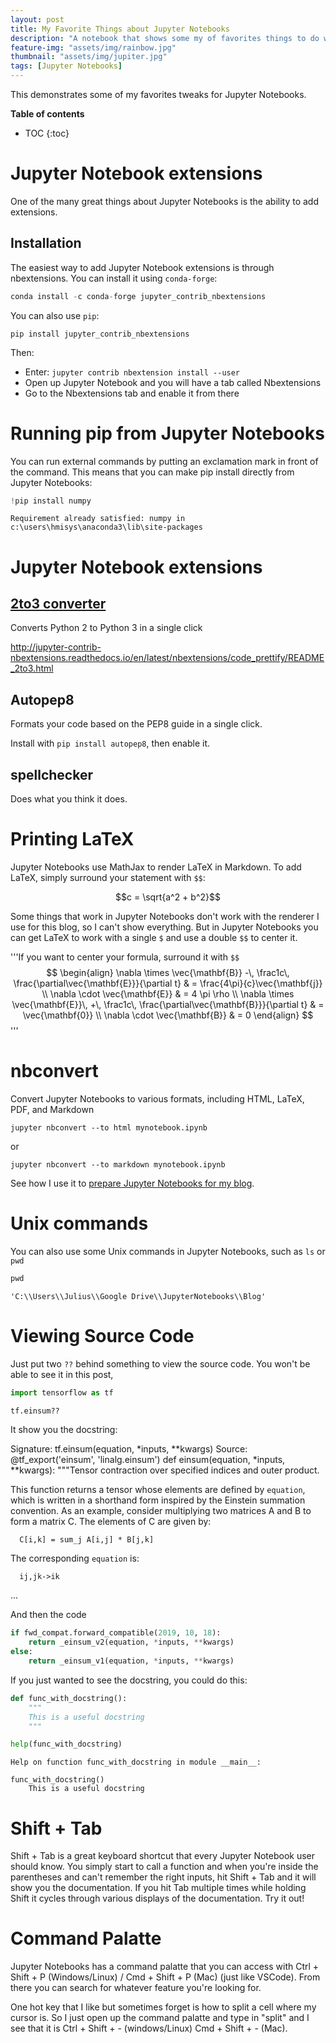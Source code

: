 ```yaml
---
layout: post
title: My Favorite Things about Jupyter Notebooks
description: "A notebook that shows some my of favorites things to do with Jupyter Notebooks"
feature-img: "assets/img/rainbow.jpg"
thumbnail: "assets/img/jupiter.jpg"
tags: [Jupyter Notebooks]
---
```


This demonstrates some of my favorites tweaks for Jupyter Notebooks.<!--more--> 

<b>Table of contents</b>
* TOC
{:toc}

# Jupyter Notebook extensions

One of the many great things about Jupyter Notebooks is the ability to add extensions.

## Installation

The easiest way to add Jupyter Notebook extensions is through nbextensions. You can install it using `conda-forge`:
```python
conda install -c conda-forge jupyter_contrib_nbextensions
```
You can also use `pip`:
```
pip install jupyter_contrib_nbextensions
```

Then:
* Enter: `jupyter contrib nbextension install --user`
* Open up Jupyter Notebook and you will have a tab called Nbextensions
* Go to the Nbextensions tab and enable it from there

# Running pip from Jupyter Notebooks

You can run external commands by putting an exclamation mark in front of the command. This means that you can make pip install directly from Jupyter Notebooks:


```python
!pip install numpy
```

    Requirement already satisfied: numpy in c:\users\hmisys\anaconda3\lib\site-packages
    

# Jupyter Notebook extensions

## [2to3 converter](http://jupyter-contrib-nbextensions.readthedocs.io/en/latest/nbextensions/code_prettify/README_2to3.html)

Converts Python 2 to Python 3 in a single click

http://jupyter-contrib-nbextensions.readthedocs.io/en/latest/nbextensions/code_prettify/README_2to3.html


## Autopep8

Formats your code based on the PEP8 guide in a single click.

Install with `pip install autopep8`, then enable it.

## spellchecker

Does what you think it does.

# Printing LaTeX

Jupyter Notebooks use MathJax to render LaTeX in Markdown. To add LaTeX, simply surround your statement with `$$`:

$$c = \sqrt{a^2 + b^2}$$

Some things that work in Jupyter Notebooks don't work with the renderer I use for this blog, so I can't show everything. But in Jupyter Notebooks you can get LaTeX to work with a single `$` and use a double `$$` to center it.

'''If you want to center your formula, surround it with `$$`
$$
\begin{align}
\nabla \times \vec{\mathbf{B}} -\, \frac1c\, \frac{\partial\vec{\mathbf{E}}}{\partial t} & = \frac{4\pi}{c}\vec{\mathbf{j}} \\   \nabla \cdot \vec{\mathbf{E}} & = 4 \pi \rho \\
\nabla \times \vec{\mathbf{E}}\, +\, \frac1c\, \frac{\partial\vec{\mathbf{B}}}{\partial t} & = \vec{\mathbf{0}} \\
\nabla \cdot \vec{\mathbf{B}} & = 0
\end{align}
$$'''

# nbconvert



Convert Jupyter Notebooks to various formats, including HTML, LaTeX, PDF, and Markdown

`jupyter nbconvert --to html mynotebook.ipynb`

or 

`jupyter nbconvert --to markdown mynotebook.ipynb`

See how I use it to [prepare Jupyter Notebooks for my blog](https://jss367.github.io/jupyter-notebooks-in-blog.html).

# Unix commands

You can also use some Unix commands in Jupyter Notebooks, such as `ls` or `pwd`


```python
pwd
```




    'C:\\Users\\Julius\\Google Drive\\JupyterNotebooks\\Blog'



# Viewing Source Code 

Just put two `??` behind something to view the source code. You won't be able to see it in this post, 


```python
import tensorflow as tf
```


```python
tf.einsum??
```

It show you the docstring:


Signature: tf.einsum(equation, *inputs, **kwargs)
Source:   
@tf_export('einsum', 'linalg.einsum')
def einsum(equation, *inputs, **kwargs):
  """Tensor contraction over specified indices and outer product.

  This function returns a tensor whose elements are defined by `equation`,
  which is written in a shorthand form inspired by the Einstein summation
  convention.  As an example, consider multiplying two matrices
  A and B to form a matrix C.  The elements of C are given by:

  ```
    C[i,k] = sum_j A[i,j] * B[j,k]
  ```

  The corresponding `equation` is:

  ```
    ij,jk->ik
  ```
 
 ...


And then the code


```python
if fwd_compat.forward_compatible(2019, 10, 18):
    return _einsum_v2(equation, *inputs, **kwargs)
else:
    return _einsum_v1(equation, *inputs, **kwargs)
```

If you just wanted to see the docstring, you could do this:


```python
def func_with_docstring():
    """
    This is a useful docstring
    """
```


```python
help(func_with_docstring)
```

    Help on function func_with_docstring in module __main__:
    
    func_with_docstring()
        This is a useful docstring
    
    

# Shift + Tab

Shift + Tab is a great keyboard shortcut that every Jupyter Notebook user should know. You simply start to call a function and when you're inside the parentheses and can't remember the right inputs, hit Shift + Tab and it will show you the documentation. If you hit Tab multiple times while holding Shift it cycles through various displays of the documentation. Try it out!

# Command Palatte

Jupyter Notebooks has a command palatte that you can access with Ctrl + Shift + P (Windows/Linux) / Cmd + Shift + P (Mac) (just like VSCode). From there you can search for whatever feature you're looking for.

One hot key that I like but sometimes forget is how to split a cell where my cursor is. So I just open up the command palatte and type in "split" and I see that it is Ctrl + Shift + - (windows/Linux) Cmd + Shift + - (Mac).


